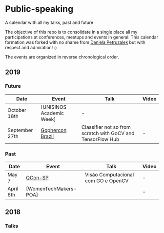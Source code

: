 # Public-speaking
A calendar with all my talks, past and future

The objective of this repo is to consolidate in a single place all my participations at conferences, meetups and events in general.
This calendar formation was forked with no shame from [Daniela Petruzalek](https://github.com/danicat) but with respect and admiration! :) 

The events are organized in reverse chronological order.

## 2019

### Future

| Date      | Event          | Talk | Video |
|-----------|----------------|------|-------|
| October 18th  | [UNISINOS Academic Week] | - |
| September 27th | [Gophercon Brazil](http://2019.gopherconbr.org/en/) | Classifier not so from scratch with GoCV and TensorFlow Hub | - |



### Past

| Date     | Event          | Talk | Video |
|----------|----------------|------|-------|
| May 7   | [QCon-SP](https://qconsp.com/speakers/sp2019) | Visão Computacional com GO e OpenCV | - |
| April 6th | [WomenTechMakers-POA] |  | - |

 
## 2018

### Talks





